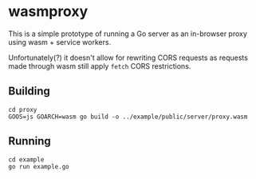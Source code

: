# wasmproxy

This is a simple prototype of running a Go server as an in-browser proxy using wasm + service workers.

Unfortunately(?) it doesn't allow for rewriting CORS requests as requests made through wasm still apply `fetch` CORS restrictions.

## Building

```
cd proxy
GOOS=js GOARCH=wasm go build -o ../example/public/server/proxy.wasm
```

## Running

```
cd example
go run example.go
```